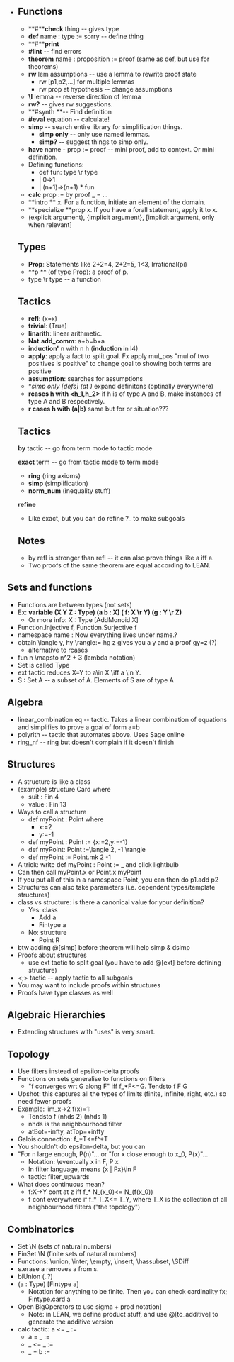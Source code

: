 * ## **Functions**

  * **#****check** thing -- gives type
  * **def** name : type := sorry -- define thing
  * **#****print**
  * **#lint** -- find errors
  * **theorem** name : proposition := proof (same as def, but use for theorems)
  * **rw** lem assumptions -- use a lemma to rewrite proof state
    * rw [p1,p2,...] for multiple lemmas
    * rw prop at hypothesis -- change assumptions
  * **\l** lemma -- reverse direction of lemma
  * **rw?** -- gives rw suggestions.
  * **#synth **-- Find definition
  * **#eval** equation -- calculate!
  * **simp** -- search entire library for simplification things. 
    * **simp only** -- only use named lemmas.
    * **simp?** -- suggest things to simp only.
  * **have** name - prop := proof -- mini proof, add to context. Or mini definition.
  * Defining functions:
    * def fun: type \r type
    * | 0=>1
    * | (n+1)=>(n+1) * fun
  * **calc** prop := by proof _ = ...
  * **intro ** x. For a function, initiate an element of the domain.
  * **specialize **prop x. If you have a forall statement, apply it to x.
  * (explicit argument), {implicit argument}, [implicit argument, only when relevant]
  
  ## Types
  
  * **Prop**: Statements like 2+2=4, 2+2=5, 1<3, Irrational(pi)
  * **p ** (of type Prop): a proof of p.
  * type \r type -- a function
  
  ## Tactics
  
  * **refl**: (x=x)
  * **trivial**: (True)
  * **linarith**: linear arithmetic.
  * **Nat.add_comm**: a+b=b+a
  * **induction'** n with n h (**induction** in l4)
  * **apply**: apply a fact to split goal. Fx apply mul_pos "mul of two positives is positive" to change goal to showing both terms are positive
  * **assumption**: searches for assumptions
  * **simp only [defs] (at *)** expand definitons (optinally everywhere)
  * **rcases h with <h_1,h_2>** if h is of type A and B, make instances of type A and B respectively.
  * **r cases h with (a|b)** same but for or situation???
  
  ## Tactics
  
  **by** tactic -- go from term mode to tactic mode
  
  **exact** term -- go from tactic mode to term mode
  
  * **ring** (ring axioms)
  * **simp** (simplification)
  * **norm_num** (inequality stuff)
  
  **refine**
  
  * Like exact, but you can do refine ?_ to make subgoals
  
  ## Notes
  
  * by refl is stronger than refl -- it can also prove things like a iff a.
  * Two proofs of the same theorem are equal according to LEAN.

## Sets and functions

* Functions are between types (not sets)
* Ex: **variable (X Y Z : Type)  (a b : X) ( f: X \r Y) (g : Y \r Z)**
  * Or more info: X : Type [AddMonoid X]
* Function.Injective f, Function.Surjective f
* namespace name : Now everything lives under name.?
* obtain \langle y, hy \rangle:= hg z gives you a y and a proof gy=z (?)
  * alternative to rcases
* fun n \mapsto n^2 + 3 (lambda notation)
* Set is called Type
* ext tactic reduces X=Y to a\in X \iff a \in Y.
* S : Set A -- a subset of A. Elements of S are of type A

## Algebra

* linear_combination eq -- tactic. Takes a linear combination of equations and simplifies to prove a goal of form a=b
* polyrith -- tactic that automates above. Uses Sage online
* ring_nf -- ring but doesn't complain if it doesn't finish

## Structures

* A structure is like a class
* (example) structure Card where
  * suit : Fin 4
  * value : Fin 13
* Ways to call a structure
  * def myPoint : Point where
    * x:=2
    * y:=-1
  * def myPoint : Point := {x:=2,y:=-1}
  * def myPoint: Point :=\langle 2, -1 \rangle
  * def myPoint := Point.mk 2 -1
* A trick: write def myPoint : Point := _ and click lightbulb
* Can then call myPoint.x or Point.x myPoint
* If you put all of this in a namespace Point, you can then do p1.add p2
* Structures can also take parameters (i.e. dependent types/template structures)
* class vs structure: is there a canonical value for your definition?
  * Yes: class
    * Add a
    * Fintype a
  * No: structure
    * Point R
* btw adding @[simp] before theorem will help simp & dsimp
* Proofs about structures
  * use ext tactic to split goal (you have to add @[ext] before defining structure)
* <;> tactic -- apply tactic to all subgoals
* You may want to include proofs within structures
* Proofs have type classes as well



## Algebraic Hierarchies

* Extending structures with "uses" is very smart.



##  Topology

* Use filters instead of epsilon-delta proofs
* Functions on sets generalise to functions on filters
  * "f converges wrt G along F" iff f_*F<=G. Tendsto f F G
* Upshot: this captures all the types of limits (finite, infinite, right, etc.) so need fewer proofs
* Example: lim_x->2 f(x)=1:
  * Tendsto f (nhds 2) (nhds 1)
  * nhds is the neighbourhood filter
  * atBot=-infty, atTop=+infty
* Galois connection: f_\*T<=f^\*T
* You shouldn't do epsilon-delta, but you can
* "For n large enough, P(n)"... or "for x close enough to x_0, P(x)"...
  * Notation: \eventually x in F, P x
  * In filter language, means {x | Px}\in F
  * tactic: filter_upwards
* What does continuous mean?
  * f:X->Y cont at z iff f\_* N\_(x\_0)<= N\_(f(x\_0))
  * f cont everywhere if f\_* T\_X<= T\_Y, where T\_X is the collection of all neighbourhood filters ("the topology")



## Combinatorics

* Set \N (sets of natural numbers)
* FinSet \N (finite sets of natural numbers)
* Functions: \union, \inter, \empty, \insert, \hassubset, \SDiff
* s.erase a removes a from s.
* biUnion (..?)
* (a : Type) [Fintype a]
  * Notation for anything to be finite. Then you can check cardinality fx; Fintype.card a
* Open BigOperators to use sigma + prod notation]
  * Note: in LEAN, we define product stuff, and use @[to_additive] to generate the additive version
* calc tactic: a <= _  :=
  * a = _ :=
  * _ <= _  :=
  * _ = b :=
